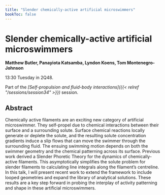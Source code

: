 ```yaml
---
title: "Slender chemically-active artificial microswimmers"
bookToc: false
---
```


# Slender chemically-active artificial microswimmers

**Matthew Butler, Panayiota Katsamba, Lyndon Koens, Tom Montenegro-Johnson**

13:30 Tuesday in 2Q48.

Part of the *[Self-propulsion and fluid-body interactions]({{< relref "/sessions/session34" >}})* session.

## Abstract

Chemically active filaments are an exciting new category of artificial microswimmer. They self-propel due to chemical interactions between their surface and a surrounding solute. Surface chemical reactions locally generate or deplete the solute, and the resulting solute concentration gradients induce a slip flows that can move the swimmer through the surrounding fluid. The ensuing swimming motion depends on both the swimmer geometry and the chemical patterning across its surface.  Previous work derived a Slender Phoretic Theory for the dynamics of chemically-active filaments. This asymptotically simplifies the solute problem for slender filaments to calculating line integrals along the filament’s centreline. In this talk, I will present recent work to extend the framework to include looped geometries and expand the library of analytical solutions. These results are a key step forward in probing the interplay of activity patterning and shape in these artificial microswimmers.


